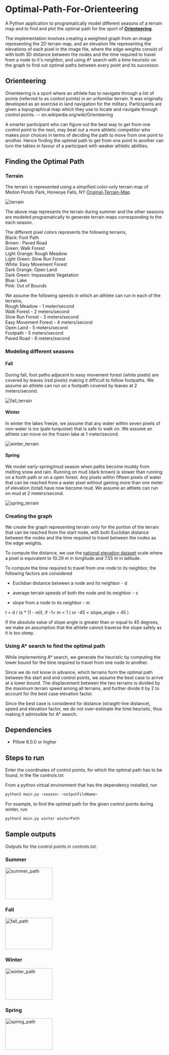 
  

  

# Optimal-Path-For-Orienteering

A Python application to programatically model different seasons of a terrain map and to find and plot the optimal path for the sport of [**Orienteering**](en.wikipedia.org/wiki/Orienteering).

  

The implementation involves creating a weighted graph from an image representing the 2D terrain map, and an elevation file representing the elevations of each pixel in the image file, where the edge weights consist of with both 3D distance between the nodes and the time required to travel from a node to it's neighbor, and using A* search with a time heuristic on the graph to find out optimal paths between every point and its successor.

  

##  Orienteering

Orienteering is a sport where an athlete has to navigate through a list of points (referred to as control points) in an unfamiliar terrain. It was originally developed as an exercise in land navigation for the military. Participants are given a topographical map which they use to locate and navigate through control points. --  en.wikipedia.org/wiki/Orienteering

  

A smarter participant who can figure out the best way to get from one control point to the next, may beat out a more athletic competitor who makes poor choices in terms of deciding the path to move from one point to another. Hence finding the optimal path to get from one point to another can turn the tables in favour of a participant with weaker athletic abilities.

  

## Finding the Optimal Path

  

### Terrain

The terrain is represented using a simpified color-only terrain map of Medon Ponds Park, Honeoye Falls, NY [Original-Terrain-Map](http://www.vmeyer.net/gadget/cgi-bin/reitti.cgi?act=map&id=209)

![terrain](terrain/terrain.png)

The above map represents the terrain during summer and the other seasons are modeled programatically to generate terrain maps corresponding to the each season.

The different pixel colors represents the following terrains,           
Black: Foot Path             
Brown : Paved Road               
Green: Walk Forest                
Light Orange: Rough Meadow                   
Light Green: Slow Run Forest           
White: Easy Movement Forest               
Dark Orange: Open Land                 
Dark Green: Impassable Vegetation        
Blue: Lake               
Pink: Out of Bounds             

We assume the following speeds in which an athlete can run in each of the terrains,        
Rough Meadow - 1 meter/second                  
Walk Forest - 2 meters/second                  
Slow Run Forest - 3 meters/second                  
Easy Movement Forest - 4 meters/second                  
Open Land - 5 meters/second                  
Footpath - 5 meters/second                  
Paved Road - 6 meters/second                  

### Modeling different seasons

#### **Fall**

During fall, foot paths adjacent to easy movement forest (white pixels) are covered by leaves (red pixels) making it difficult to follow footpaths.  We assume an athlete can run on a footpath covered by leaves at 2 meters/second.

![fall_terrain](res/fall.png)
#### **Winter**

In winter the lakes freeze, we assume that any water within seven pixels of non-water is ice (pale turquoise) that is safe to walk on. We assume an athlete can move on the frozen lake at 1 meter/second.

![winter_terrain](res/winter.png)
#### **Spring**

We model early-spring/mud season when paths become muddy from melting snow and rain. Running on mud (dark brown) is slower than running on a footh path or on a open forest. 
Any pixels within fifteen pixels of water that can be reached from a water pixel without gaining more than one meter of elevation (total) have now become mud. We assume an athlete can run on mud at 2 meters/second.

![spring_terrain](res/spring.png)
  

### Creating the graph

We create the graph representing terrain only for the portion of the terrain that can be reached from the start node, with both Euclidian distance between the nodes and the time required to travel between the nodes as the edge weights.

To compute the distance, we use the [national elevation dataset](https://www.sciencebase.gov/catalog/item/4f70a58ce4b058caae3f8ddb)  scale  where a pixel is equivalent to 10.29 m in longitude and 7.55 m in latitude.

To compute the time required to travel from one node to its neighbor, the following factors are considered

  

- Euclidian distance between a node and its neighbor - d

- average terrain speeds of both the node and its neighbor - s

- slope from a node to its neighbor - m

  

t = d / (s * (1 - m)),  if  -1< m < 1 ( or -45 < slope_angle < 45 )

  

If the absolute value of slope angle is greater than or equal to 45 degrees, we make an assumption that the athlete cannot traverse the slope safely as it is too steep.
 
### Using A* search to find the optimal path 

While implementing A* search, we generate the heuristic by computing the lower bound for the time required to travel from one node to another. 

Since we do not know in advance, which terrains form the optimal path between the start and end control points, we assume the best case to arrive at a lower bound.  The displacement between the two terrains is divided by the maximum terrain speed among all terrains, and further divide it by 2 to account for the best case elevation factor. 

Since the best case is considered for distance (straight-line distance), speed and elevation factor, we do not over-estimate the time heuristic, thus making it admissible for A* search. 

## Dependencies
 - Pillow 8.0.0 or higher

## Steps to run

Enter the coordinates of control points, for which the optimal path has to be found, in the 
file controls.txt   

From a python virtual environment that has the dependency installed, run

 ```bash
 python3 main.py <season> <outputFileName>
 ```

For example, to find the optimal path for the given control points during winter, 
run

```bash
python3 main.py winter winterPath
```

 ## Sample outputs 
 Outputs for the control points in controls.txt.

### Summer
<img src="res/summerPath.png" alt="summer_path" width="150" height="100">            
      
### Fall
<img src="res/fallPath.png" alt="fall_path" width="150" height="100">            

### Winter
<img src="res/winterPath.png" alt="winter_path" width="150" height="100">            

### Spring
<img src="res/springPath.png" alt="spring_path" width="150" height="100">            

